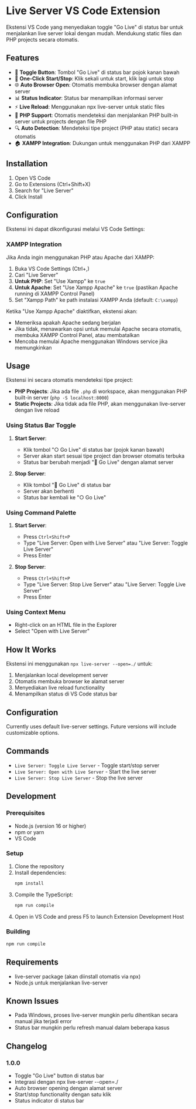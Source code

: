 # Live Server VS Code Extension

Ekstensi VS Code yang menyediakan toggle "Go Live" di status bar untuk menjalankan live server lokal dengan mudah. Mendukung static files dan PHP projects secara otomatis.

## Features

- 🚀 **Toggle Button**: Tombol "Go Live" di status bar pojok kanan bawah
- 🔄 **One-Click Start/Stop**: Klik sekali untuk start, klik lagi untuk stop
- 🌐 **Auto Browser Open**: Otomatis membuka browser dengan alamat server
- 📊 **Status Indicator**: Status bar menampilkan informasi server
- ⚡ **Live Reload**: Menggunakan npx live-server untuk static files
- 🐘 **PHP Support**: Otomatis mendeteksi dan menjalankan PHP built-in server untuk projects dengan file PHP
- 🔍 **Auto Detection**: Mendeteksi tipe project (PHP atau static) secara otomatis
- 🏠 **XAMPP Integration**: Dukungan untuk menggunakan PHP dari XAMPP

## Installation

1. Open VS Code
2. Go to Extensions (Ctrl+Shift+X)
3. Search for "Live Server"
4. Click Install

## Configuration

Ekstensi ini dapat dikonfigurasi melalui VS Code Settings:

### XAMPP Integration

Jika Anda ingin menggunakan PHP atau Apache dari XAMPP:

1. Buka VS Code Settings (Ctrl+,)
2. Cari "Live Server"
3. **Untuk PHP**: Set "Use Xampp" ke `true`
4. **Untuk Apache**: Set "Use Xampp Apache" ke `true` (pastikan Apache running di XAMPP Control Panel)
5. Set "Xampp Path" ke path instalasi XAMPP Anda (default: `C:\xampp`)

Ketika "Use Xampp Apache" diaktifkan, ekstensi akan:
- Memeriksa apakah Apache sedang berjalan
- Jika tidak, menawarkan opsi untuk memulai Apache secara otomatis, membuka XAMPP Control Panel, atau membatalkan
- Mencoba memulai Apache menggunakan Windows service jika memungkinkan

## Usage

Ekstensi ini secara otomatis mendeteksi tipe project:
- **PHP Projects**: Jika ada file `.php` di workspace, akan menggunakan PHP built-in server (`php -S localhost:8000`)
- **Static Projects**: Jika tidak ada file PHP, akan menggunakan live-server dengan live reload

### Using Status Bar Toggle

1. **Start Server**: 
   - Klik tombol "○ Go Live" di status bar (pojok kanan bawah)
   - Server akan start sesuai tipe project dan browser otomatis terbuka
   - Status bar berubah menjadi "📡 Go Live" dengan alamat server

2. **Stop Server**:
   - Klik tombol "📡 Go Live" di status bar
   - Server akan berhenti
   - Status bar kembali ke "○ Go Live"

### Using Command Palette

1. **Start Server**:
   - Press `Ctrl+Shift+P`
   - Type "Live Server: Open with Live Server" atau "Live Server: Toggle Live Server"
   - Press Enter

2. **Stop Server**:
   - Press `Ctrl+Shift+P`
   - Type "Live Server: Stop Live Server" atau "Live Server: Toggle Live Server"
   - Press Enter

### Using Context Menu

- Right-click on an HTML file in the Explorer
- Select "Open with Live Server"

## How It Works

Ekstensi ini menggunakan `npx live-server --open=./` untuk:
1. Menjalankan local development server
2. Otomatis membuka browser ke alamat server
3. Menyediakan live reload functionality
4. Menampilkan status di VS Code status bar

## Configuration

Currently uses default live-server settings. Future versions will include customizable options.

## Commands

- `Live Server: Toggle Live Server` - Toggle start/stop server
- `Live Server: Open with Live Server` - Start the live server
- `Live Server: Stop Live Server` - Stop the live server

## Development

### Prerequisites

- Node.js (version 16 or higher)
- npm or yarn
- VS Code

### Setup

1. Clone the repository
2. Install dependencies:
   ```bash
   npm install
   ```
3. Compile the TypeScript:
   ```bash
   npm run compile
   ```
4. Open in VS Code and press F5 to launch Extension Development Host

### Building

```bash
npm run compile
```

## Requirements

- live-server package (akan diinstall otomatis via npx)
- Node.js untuk menjalankan live-server

## Known Issues

- Pada Windows, proses live-server mungkin perlu dihentikan secara manual jika terjadi error
- Status bar mungkin perlu refresh manual dalam beberapa kasus

## Changelog

### 1.0.0
- Toggle "Go Live" button di status bar
- Integrasi dengan npx live-server --open=./
- Auto browser opening dengan alamat server
- Start/stop functionality dengan satu klik
- Status indicator di status bar